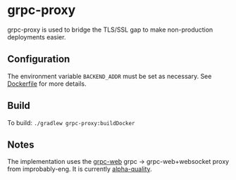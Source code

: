 # grpc-proxy

grpc-proxy is used to bridge the TLS/SSL gap to make non-production deployments easier.

## Configuration

The environment variable `BACKEND_ADDR` must be set as necessary.
See [Dockerfile](Dockerfile) for more details.

## Build

To build: `./gradlew grpc-proxy:buildDocker`

## Notes

The implementation uses the [grpc-web](https://github.com/improbable-eng/grpc-web)
grpc -> grpc-web+websocket proxy from improbably-eng. It is currently [alpha-quality](https://github.com/improbable-eng/grpc-web#status).
